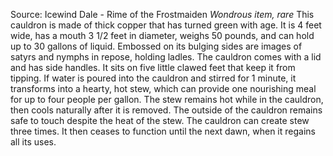 Source: Icewind Dale - Rime of the Frostmaiden
*Wondrous item, rare*
This cauldron is made of thick copper that has turned green with age. It is 4 feet wide, has a mouth 3 1/2 feet in diameter, weighs 50 pounds, and can hold up to 30 gallons of liquid. Embossed on its bulging sides are images of satyrs and nymphs in repose, holding ladles. The cauldron comes with a lid and has side handles. It sits on five little clawed feet that keep it from tipping.
If water is poured into the cauldron and stirred for 1 minute, it transforms into a hearty, hot stew, which can provide one nourishing meal for up to four people per gallon. The stew remains hot while in the cauldron, then cools naturally after it is removed. The outside of the cauldron remains safe to touch despite the heat of the stew.
The cauldron can create stew three times. It then ceases to function until the next dawn, when it regains all its uses.